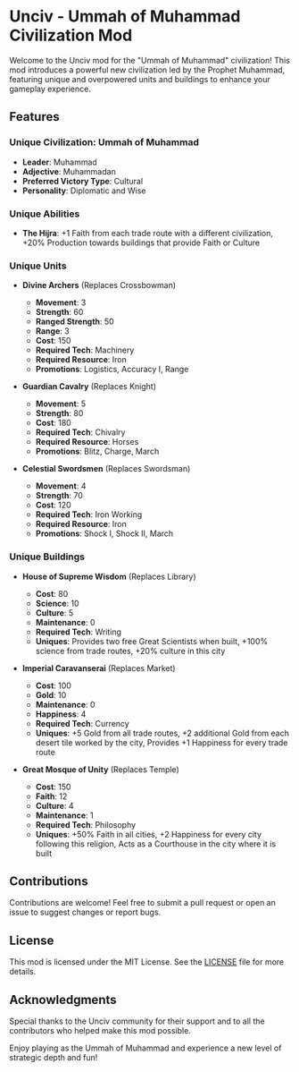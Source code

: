# Unciv - Ummah of Muhammad Civilization Mod

Welcome to the Unciv mod for the "Ummah of Muhammad" civilization! This mod introduces a powerful new civilization led by the Prophet Muhammad, featuring unique and overpowered units and buildings to enhance your gameplay experience.

## Features

### Unique Civilization: Ummah of Muhammad
- **Leader**: Muhammad
- **Adjective**: Muhammadan
- **Preferred Victory Type**: Cultural
- **Personality**: Diplomatic and Wise

### Unique Abilities
- **The Hijra**: +1 Faith from each trade route with a different civilization, +20% Production towards buildings that provide Faith or Culture

### Unique Units
- **Divine Archers** (Replaces Crossbowman)
  - **Movement**: 3
  - **Strength**: 60
  - **Ranged Strength**: 50
  - **Range**: 3
  - **Cost**: 150
  - **Required Tech**: Machinery
  - **Required Resource**: Iron
  - **Promotions**: Logistics, Accuracy I, Range

- **Guardian Cavalry** (Replaces Knight)
  - **Movement**: 5
  - **Strength**: 80
  - **Cost**: 180
  - **Required Tech**: Chivalry
  - **Required Resource**: Horses
  - **Promotions**: Blitz, Charge, March

- **Celestial Swordsmen** (Replaces Swordsman)
  - **Movement**: 4
  - **Strength**: 70
  - **Cost**: 120
  - **Required Tech**: Iron Working
  - **Required Resource**: Iron
  - **Promotions**: Shock I, Shock II, March

### Unique Buildings
- **House of Supreme Wisdom** (Replaces Library)
  - **Cost**: 80
  - **Science**: 10
  - **Culture**: 5
  - **Maintenance**: 0
  - **Required Tech**: Writing
  - **Uniques**: Provides two free Great Scientists when built, +100% science from trade routes, +20% culture in this city

- **Imperial Caravanserai** (Replaces Market)
  - **Cost**: 100
  - **Gold**: 10
  - **Maintenance**: 0
  - **Happiness**: 4
  - **Required Tech**: Currency
  - **Uniques**: +5 Gold from all trade routes, +2 additional Gold from each desert tile worked by the city, Provides +1 Happiness for every trade route

- **Great Mosque of Unity** (Replaces Temple)
  - **Cost**: 150
  - **Faith**: 12
  - **Culture**: 4
  - **Maintenance**: 1
  - **Required Tech**: Philosophy
  - **Uniques**: +50% Faith in all cities, +2 Happiness for every city following this religion, Acts as a Courthouse in the city where it is built

## Contributions

Contributions are welcome! Feel free to submit a pull request or open an issue to suggest changes or report bugs.

## License

This mod is licensed under the MIT License. See the [LICENSE](LICENSE) file for more details.

## Acknowledgments

Special thanks to the Unciv community for their support and to all the contributors who helped make this mod possible.

Enjoy playing as the Ummah of Muhammad and experience a new level of strategic depth and fun!
